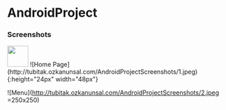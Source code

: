 # AndroidProject

### Screenshots
<img src="https://github.com/favicon.ico" width="48">
![Home Page](http://tubitak.ozkanunsal.com/AndroidProjectScreenshots/1.jpeg) {:height="24px" width="48px"}


![Menu](http://tubitak.ozkanunsal.com/AndroidProjectScreenshots/2.jpeg =250x250)

